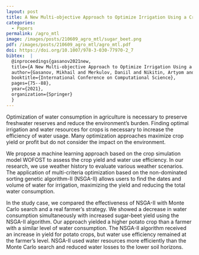 ```yaml
---
layout: post
title: A New Multi-objective Approach to Optimize Irrigation Using a Crop Simulation Model and Weather History
categories:
  - Papers
permalink: /agro_mtl
image: /images/posts/210609_agro_mtl/sugar_beet.png
pdf: /images/posts/210609_agro_mtl/agro_mtl.pdf
doi: https://doi.org/10.1007/978-3-030-77970-2_7
bibtex:  |
  @inproceedings{gasanov2021new,
  title={A New Multi-objective Approach to Optimize Irrigation Using a Crop Simulation Model and Weather History},
  author={Gasanov, Mikhail and Merkulov, Daniil and Nikitin, Artyom and Matveev, Sergey and Stasenko, Nikita and Petrovskaia, Anna and Pukalchik, Mariia and Oseledets, Ivan},
  booktitle={International Conference on Computational Science},
  pages={75--88},
  year={2021},
  organization={Springer}
  }
---
```


Optimization of water consumption in agriculture is necessary to preserve freshwater reserves and reduce the environment’s burden. Finding optimal irrigation and water resources for crops is necessary to increase the efficiency of water usage. Many optimization approaches maximize crop yield or profit but do not consider the impact on the environment. 

We propose a machine learning approach based on the crop simulation model WOFOST to assess the crop yield and water use efficiency. In our research, we use weather history to evaluate various weather scenarios. The application of multi-criteria optimization based on the non-dominated sorting genetic algorithm-II (NSGA-II) allows users to find the dates and volume of water for irrigation, maximizing the yield and reducing the total water consumption. 

In the study case, we compared the effectiveness of NSGA-II with Monte Carlo search and a real farmer’s strategy. We showed a decrease in water consumption simultaneously with increased sugar-beet yield using the NSGA-II algorithm. Our approach yielded a higher potato crop than a farmer with a similar level of water consumption. The NSGA-II algorithm received an increase in yield for potato crops, but water use efficiency remained at the farmer’s level. NSGA-II used water resources more efficiently than the Monte Carlo search and reduced water losses to the lower soil horizons.